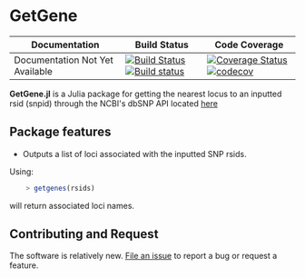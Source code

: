 # GetGene

| **Documentation** | **Build Status** | **Code Coverage**  |
|-------------------|------------------|--------------------|
| Documentation Not Yet Available | [![Build Status](https://travis-ci.org/chris-german/GetGene.jl.svg?branch=master)](https://travis-ci.org/chris-german/GetGene.jl) [![Build status](https://ci.appveyor.com/api/projects/status/xafji8urmg3dfkai?svg=true)](https://ci.appveyor.com/project/chris-german/getgene-jl/branch/master) | [![Coverage Status](https://coveralls.io/repos/github/chris-german/GetGene.jl/badge.svg?branch=master)](https://coveralls.io/github/chris-german/GetGene.jl?branch=master) [![codecov](https://codecov.io/gh/chris-german/GetGene.jl/branch/master/graph/badge.svg)](https://codecov.io/gh/chris-german/GetGene.jl) |  


**GetGene.jl** is a Julia package for getting the nearest locus to an inputted rsid (snpid) through the NCBI's dbSNP API located [here](https://api.ncbi.nlm.nih.gov/variation/v0/)



## Package features

- Outputs a list of loci associated with the inputted SNP rsids. 

Using:

```julia
    > getgenes(rsids)
```

will return associated loci names.


## Contributing and Request 

The software is relatively new. [File an
issue](https://github.com/chris-german/GetGene.jl/issues/new) to report a bug or request a feature.
